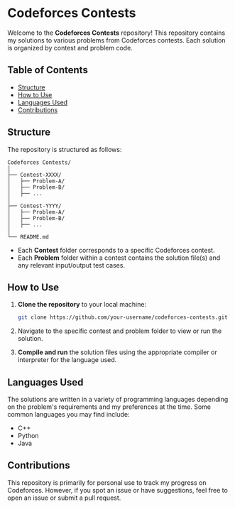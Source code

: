 # Codeforces Contests

Welcome to the **Codeforces Contests** repository! This repository contains my solutions to various problems from Codeforces contests. Each solution is organized by contest and problem code.

## Table of Contents

- [Structure](#structure)
- [How to Use](#how-to-use)
- [Languages Used](#languages-used)
- [Contributions](#contributions)

## Structure

The repository is structured as follows:

```
Codeforces Contests/
│
├── Contest-XXXX/
│   ├── Problem-A/
│   ├── Problem-B/
│   ├── ...
│
├── Contest-YYYY/
│   ├── Problem-A/
│   ├── Problem-B/
│   ├── ...
│
└── README.md
```

- Each **Contest** folder corresponds to a specific Codeforces contest.
- Each **Problem** folder within a contest contains the solution file(s) and any relevant input/output test cases.

## How to Use

1. **Clone the repository** to your local machine:
   ```bash
   git clone https://github.com/your-username/codeforces-contests.git
   ```
2. Navigate to the specific contest and problem folder to view or run the solution.

3. **Compile and run** the solution files using the appropriate compiler or interpreter for the language used.

## Languages Used

The solutions are written in a variety of programming languages depending on the problem's requirements and my preferences at the time. Some common languages you may find include:

- C++
- Python
- Java

## Contributions

This repository is primarily for personal use to track my progress on Codeforces. However, if you spot an issue or have suggestions, feel free to open an issue or submit a pull request.
